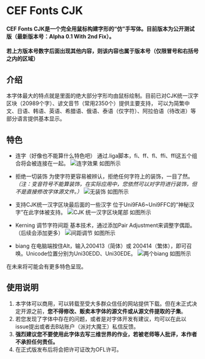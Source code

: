 
# CEF Fonts CJK

#### CEF Fonts CJK是一个完全用鼠标构建字形的“仿”手写体。目前版本为公开测试版（最新版本号：Alpha 0.1 With 2nd Fix）。
 **若上方版本号数字后面出现其他内容，则该内容也属于版本号（仅限冒号和右括号之内的区域）** 

## 介绍
 
本字体最大的特点就是里面的绝大部分字形均由鼠标绘制。目前已对CJK统一汉字区块（20989个字）、谚文音节（常用2350个）提供主要支持，
可以为简繁中文、日语、韩语、英语、希腊语、俄语、泰语（仅字符）、阿拉伯语（待改进）等部分语言提供基本显示。

## 特色 

- 连字（好像也不能算什么特色吧）
通过.liga脚本，fi、ff、fl、ffi、ffl这五个组合将会被连接在一起。
![连字效果 如图所示](https://images.gitee.com/uploads/images/2021/0727/161727_457d5a49_9504356.png "Eg01.png")

- 拒绝一切装饰
为使字符更容易被辨认，拒绝任何字符上的装饰，一目了然。
 _（注：变音符号不能算装饰，在实际应用中，您依然可以对字符进行装饰，但不是直接修改字体源文件。）_ 
![无装饰 如图所示](https://images.gitee.com/uploads/images/2021/0727/163957_d0394bdf_9504356.png "Eg02.png")

- 支持CJK统一汉字区块最后面的一些汉字
位于Uni9FA6~Uni9FFC的“神秘汉字”在此字体被支持。
![CJK 统一汉字区块尾部 如图所示](https://images.gitee.com/uploads/images/2021/0727/170103_e8e177af_9504356.png "EG03.png")

- Kerning 调节字符间距
基本技术，通过添加Pair Adjustment来调整字偶距。（后续会添加更多）
![间距调节 如图所示](https://images.gitee.com/uploads/images/2021/0727/172027_eb498ad5_9504356.png "EG04.png")

- biang
在电脑端按住Alt，输入200413（简体）或 200414（繁体），即可召唤。Unicode位置分别为Uni30EDD、Uni30EDE。
![两个biang 如图所示](https://images.gitee.com/uploads/images/2021/0727/172626_077f4d2d_9504356.png "Eg05.png")

在未来将可能会有更多特色呈现。

## 使用说明

1. 本字体可以商用，可以转载至受大多群众信任的网站提供下载。但在未正式决定开源之前，**您不得修改、贩卖本字体的源文件或从源文件提取的子集**。
2. 若您发现了字体中存在的问题，或者是对字体开发有建议，均可以在此以issue提出或者去B站账户（派对大魔王）私信反馈。
3. **强烈建议您不要使用此字体去写三维世界的作业，若被老师等人批评，本作者不承担任何责任。** 
4. 在正式版发布后将会把许可证改为OFL许可。

